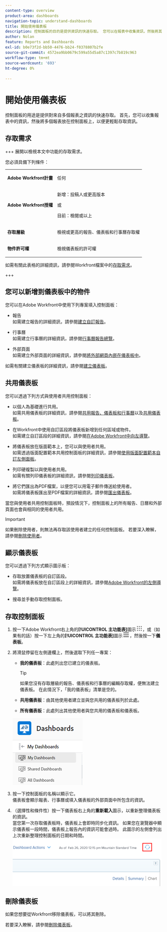 ```yaml
---
content-type: overview
product-area: dashboards
navigation-topic: understand-dashboards
title: 開始使用儀表板
description: 控制面板的目的是提供資訊的快速存取。 您可以在報表中收集資訊，然後將其放在控制面板上，以便更輕鬆存取資訊。
author: Nolan
feature: Reports and Dashboards
exl-id: b0e73f2d-bb50-4476-bb24-f0378807b2fe
source-git-commit: 4572ea9bb0679c599a55d5a87c1397c7b819c963
workflow-type: tm+mt
source-wordcount: '693'
ht-degree: 0%

---
```


# 開始使用儀表板

<!-- Audited: 1/2024 -->

控制面板的用途是提供對來自多個報表之資訊的快速存取。 首先，您可以收集報表中的資訊，然後將多個報表放在控制面板上，以便更輕鬆存取資訊。

## 存取需求

+++ 展開以檢視本文中功能的存取需求。

您必須具備下列條件：

<table style="table-layout:auto">
 <col> 
 </col> 
 <col> 
 </col> 
 <tbody> 
  <tr> 
   <td> <p><strong>Adobe Workfront計畫</strong></p> </td> 
   <td>任何</td> 
  </tr> 
  <tr> 
   <td> <p><strong>Adobe Workfront授權</strong></p> </td> 
   <td> <p>新增：投稿人或更高版本</p><p>或</p><p>目前：檢閱或以上</p> </td> 
  </tr> 
  <tr> 
   <td><strong>存取層級</strong> </td> 
   <td> <p>檢視或更高的報告、儀表板和行事曆存取權</p> </td> 
  </tr> 
  <tr> 
   <td> <p><strong>物件許可權</strong> </p> </td> 
   <td> <p>檢視儀表板的許可權</p>  </td> 
  </tr> 
 </tbody> 
</table>

如需有關此表格的詳細資訊，請參閱Workfront檔案中的[存取需求](/help/quicksilver/administration-and-setup/add-users/access-levels-and-object-permissions/access-level-requirements-in-documentation.md)。

+++

## 您可以新增到儀表板中的物件

您可以在Adobe Workfront中使用下列專案填入控制面板：

* 報告\
  如需建立報告的詳細資訊，請參閱[建立自訂報告](../../../reports-and-dashboards/reports/creating-and-managing-reports/create-custom-report.md)。

* 行事曆\
  如需建立行事曆的詳細資訊，請參閱[行事曆報告總覽](../../../reports-and-dashboards/reports/calendars/calendar-reports-overview.md)。

* 外部頁面\
  如需建立外部頁面的詳細資訊，請參閱[將外部網頁內嵌在儀表板中](../../../reports-and-dashboards/dashboards/creating-and-managing-dashboards/embed-external-web-page-dashboard.md)。

如需有關建立儀表板的詳細資訊，請參閱[建立儀表板](../../../reports-and-dashboards/dashboards/creating-and-managing-dashboards/create-dashboard.md)。

## 共用儀表板

您可以透過下列方式與使用者共用控制面板：

* 以個人為基礎進行共用。\
  如需共用儀表板的詳細資訊，請參閱[共用報告、儀表板和行事曆](../../../workfront-basics/grant-and-request-access-to-objects/permissions-reports-dashboards-calendars.md)以及[共用儀表板](../../../reports-and-dashboards/dashboards/creating-and-managing-dashboards/share-dashboard.md)。

* 在Workfront中使用自訂區段將儀表板新增到任何區域或物件。\
  如需建立自訂區段的詳細資訊，請參閱[在Adobe Workfront中向左導覽](../../../workfront-basics/the-new-workfront-experience/simplified-left-navigation.md)。

* 將儀表板放在版面範本上，您可以與使用者共用。\
  如需透過版面配置範本共用控制面板的詳細資訊，請參閱[使用版面配置範本自訂左側面板](../../../administration-and-setup/customize-workfront/use-layout-templates/customize-left-panel.md)。

* 列印硬複製以與使用者共用。\
  如需有關列印儀表板的詳細資訊，請參閱[列印儀表板](../../../reports-and-dashboards/dashboards/creating-and-managing-dashboards/print-dashboard.md)。

* 將它們匯出為PDF檔案，以便您可以用電子郵件傳送給使用者。\
  如需將儀表板匯出至PDF檔案的詳細資訊，請參閱[匯出儀表板](../../../reports-and-dashboards/dashboards/creating-and-managing-dashboards/export-dashboard.md)。

當您與使用者共用控制面板時，預設情況下，控制面板上的所有報告、日曆和外部頁面也會與相同的使用者共用。

>[!IMPORTANT]
>
>如果刪除使用者，則無法再存取該使用者建立的任何控制面板。 若要深入瞭解，請參閱[刪除使用者](../../../administration-and-setup/add-users/create-and-manage-users/delete-a-user.md)。

## 顯示儀表板

您可以透過下列方式顯示圖示板：

* 存取放置儀表板的自訂區段。\
  如需將儀表板放在自訂區段上的詳細資訊，請參閱[Adobe Workfront的左側導覽](../../../workfront-basics/the-new-workfront-experience/simplified-left-navigation.md)。

* 搜尋並手動存取控制面板。

## 存取控制面板

1. 按一下Adobe Workfront右上角的&#x200B;**[!UICONTROL 主功能表]**&#x200B;圖示![主功能表](/help/_includes/assets/main-menu-icon.png)，或（如果有的話）按一下左上角的&#x200B;**[!UICONTROL 主功能表]**&#x200B;圖示![主功能表](/help/_includes/assets/main-menu-icon-left-nav.png)，然後按一下&#x200B;**儀表板**。
1. 將滑鼠停留在左側邊欄上，然後選取下列任一專案：

   * **我的儀表板**：此處列出您已建立的儀表板。

     >[!TIP]
     >
     >如果您沒有存取層級的報告、儀表板和行事曆的編輯存取權，便無法建立儀表板。 在此情況下，「我的儀表板」清單是空的。

   * **共用儀表板**：由其他使用者建立並與您共用的儀表板列於此處。
   * **所有儀表板**：此處列出其他使用者與您共用的儀表板和儀表板。

   ![儀表板區域](assets/dashboards-area.png)

1. 按一下控制面板的名稱以顯示它。\
   儀表板會顯示報表、行事曆或填入儀表板的外部頁面中所包含的資訊。
1. （選擇性和條件性）按一下儀表板右上角的&#x200B;**重新載入**&#x200B;圖示，以重新整理儀表板的資訊。\
   當您第一次存取儀表板時，儀表板上會即時同步化資訊。 如果您在瀏覽器中顯示儀表板一段時間，儀表板上報告內的資訊可能會過時。 此圖示的左側會列出上次重新整理控制面板的日期和時間。\
   ![重新載入圖示](assets/dashboard-reload-icon.png)

## 刪除儀表板

如果您想要從Workfront移除儀表板，可以將其刪除。

若要深入瞭解，請參閱[刪除儀表板](../../../reports-and-dashboards/dashboards/creating-and-managing-dashboards/delete-dashboard.md)。
